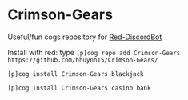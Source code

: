 # Crimson-Gears

Useful/fun cogs repository for [Red-DiscordBot](https://github.com/Twentysix26/Red-DiscordBot)

Install with red: type `[p]cog repo add Crimson-Gears https://github.com/hhuynh15/Crimson-Gears/`

`[p]cog install Crimson-Gears blackjack`

`[p]cog install Crimson-Gears casino bank`
